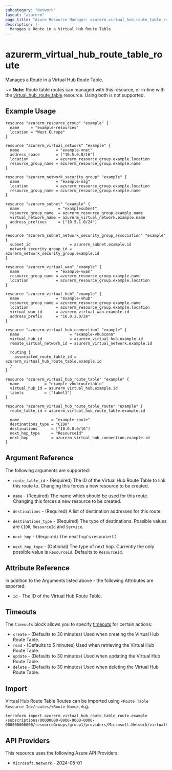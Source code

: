 ```yaml
---
subcategory: "Network"
layout: "azurerm"
page_title: "Azure Resource Manager: azurerm_virtual_hub_route_table_route"
description: |-
  Manages a Route in a Virtual Hub Route Table.
---
```


# azurerm_virtual_hub_route_table_route

Manages a Route in a Virtual Hub Route Table.

~> **Note:** Route table routes can managed with this resource, or in-line with the [virtual_hub_route_table](virtual_hub_route_table.html) resource. Using both is not supported.

## Example Usage

```hcl
resource "azurerm_resource_group" "example" {
  name     = "example-resources"
  location = "West Europe"
}

resource "azurerm_virtual_network" "example" {
  name                = "example-vnet"
  address_space       = ["10.5.0.0/16"]
  location            = azurerm_resource_group.example.location
  resource_group_name = azurerm_resource_group.example.name
}

resource "azurerm_network_security_group" "example" {
  name                = "example-nsg"
  location            = azurerm_resource_group.example.location
  resource_group_name = azurerm_resource_group.example.name
}

resource "azurerm_subnet" "example" {
  name                 = "examplesubnet"
  resource_group_name  = azurerm_resource_group.example.name
  virtual_network_name = azurerm_virtual_network.example.name
  address_prefixes     = ["10.5.1.0/24"]
}

resource "azurerm_subnet_network_security_group_association" "example" {
  subnet_id                 = azurerm_subnet.example.id
  network_security_group_id = azurerm_network_security_group.example.id
}

resource "azurerm_virtual_wan" "example" {
  name                = "example-vwan"
  resource_group_name = azurerm_resource_group.example.name
  location            = azurerm_resource_group.example.location
}

resource "azurerm_virtual_hub" "example" {
  name                = "example-vhub"
  resource_group_name = azurerm_resource_group.example.name
  location            = azurerm_resource_group.example.location
  virtual_wan_id      = azurerm_virtual_wan.example.id
  address_prefix      = "10.0.2.0/24"
}

resource "azurerm_virtual_hub_connection" "example" {
  name                      = "example-vhubconn"
  virtual_hub_id            = azurerm_virtual_hub.example.id
  remote_virtual_network_id = azurerm_virtual_network.example.id

  routing {
    associated_route_table_id = azurerm_virtual_hub_route_table.example.id
  }
}

resource "azurerm_virtual_hub_route_table" "example" {
  name           = "example-vhubroutetable"
  virtual_hub_id = azurerm_virtual_hub.example.id
  labels         = ["label1"]
}

resource "azurerm_virtual_hub_route_table_route" "example" {
  route_table_id = azurerm_virtual_hub_route_table.example.id

  name              = "example-route"
  destinations_type = "CIDR"
  destinations      = ["10.0.0.0/16"]
  next_hop_type     = "ResourceId"
  next_hop          = azurerm_virtual_hub_connection.example.id
}
```

## Argument Reference

The following arguments are supported:

* `route_table_id` - (Required) The ID of the Virtual Hub Route Table to link this route to. Changing this forces a new resource to be created.

* `name` - (Required) The name which should be used for this route. Changing this forces a new resource to be created.

* `destinations` - (Required) A list of destination addresses for this route.

* `destinations_type` - (Required) The type of destinations. Possible values are `CIDR`, `ResourceId` and `Service`.

* `next_hop` - (Required) The next hop's resource ID.

* `next_hop_type` - (Optional) The type of next hop. Currently the only possible value is `ResourceId`. Defaults to `ResourceId`.

## Attribute Reference

In addition to the Arguments listed above - the following Attributes are exported:

* `id` - The ID of the Virtual Hub Route Table.

## Timeouts

The `timeouts` block allows you to specify [timeouts](https://developer.hashicorp.com/terraform/language/resources/configure#define-operation-timeouts) for certain actions:

* `create` - (Defaults to 30 minutes) Used when creating the Virtual Hub Route Table.
* `read` - (Defaults to 5 minutes) Used when retrieving the Virtual Hub Route Table.
* `update` - (Defaults to 30 minutes) Used when updating the Virtual Hub Route Table.
* `delete` - (Defaults to 30 minutes) Used when deleting the Virtual Hub Route Table.

## Import

Virtual Hub Route Table Routes can be imported using `<Route Table Resource Id>/routes/<Route Name>`, e.g.

```shell
terraform import azurerm_virtual_hub_route_table_route.example /subscriptions/00000000-0000-0000-0000-000000000000/resourceGroups/group1/providers/Microsoft.Network/virtualHubs/virtualHub1/hubRouteTables/routeTable1/routes/routeName
```

## API Providers
<!-- This section is generated, changes will be overwritten -->
This resource uses the following Azure API Providers:

* `Microsoft.Network` - 2024-05-01

